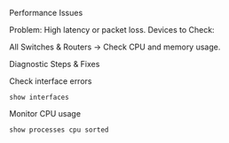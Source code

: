  Performance Issues

Problem: High latency or packet loss.
Devices to Check:

  All Switches & Routers → Check CPU and memory usage.

Diagnostic Steps & Fixes

  Check interface errors

    show interfaces

Monitor CPU usage

    show processes cpu sorted

